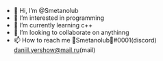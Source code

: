 - 👋 Hi, I’m @Smetanolub
- 👀 I’m interested in programming
- 🌱 I’m currently learning c++
- 💞️ I’m looking to collaborate on anythinng
- 📫 How to reach me 🖤Smetanolub💎#0001(discord) daniil.yershow@mail.ru(mail)

<!---
Smetanolub/Smetanolub is a ✨ special ✨ repository because its `README.md` (this file) appears on your GitHub profile.
You can click the Preview link to take a look at your changes.
--->
